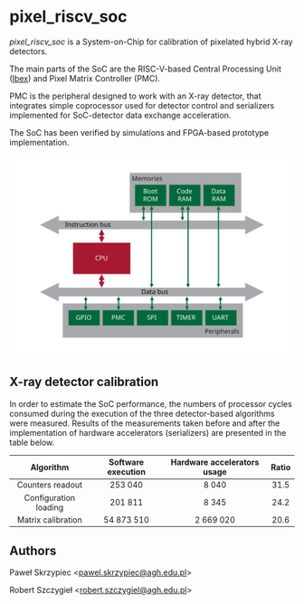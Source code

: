 # pixel_riscv_soc

_pixel\_riscv\_soc_ is a System-on-Chip for calibration of pixelated hybrid X-ray detectors.

The main parts of the SoC are the RISC-V-based Central Processing Unit
([Ibex](https://github.com/lowRISC/ibex)) and Pixel Matrix Controller (PMC).

PMC is the peripheral designed to work with an X-ray detector, that integrates simple coprocessor
used for detector control and serializers implemented for SoC-detector data exchange acceleration.

The SoC has been verified by simulations and FPGA-based prototype implementation.

![System-on-Chip architecture](doc/img/soc_arch.svg?raw=true "System-on-Chip architecture")

## X-ray detector calibration
In order to estimate the SoC performance, the numbers of processor cycles consumed during the execution
of the three detector-based algorithms were measured. Results of the measurements taken before
and after the implementation of hardware accelerators (serializers) are presented in the table below.

| Algorithm             | Software execution | Hardware accelerators usage | Ratio |
|:---------------------:|:------------------:|:---------------------------:|:-----:|
| Counters readout      |            253 040 |                       8 040 |  31.5 |
| Configuration loading |            201 811 |                       8 345 |  24.2 |
| Matrix calibration    |         54 873 510 |                   2 669 020 |  20.6 |


## Authors

Paweł Skrzypiec <<pawel.skrzypiec@agh.edu.pl>>

Robert Szczygieł <<robert.szczygiel@agh.edu.pl>>
